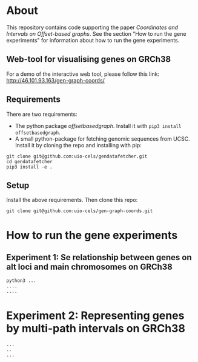 # About
This repository contains code supporting the paper _Coordinates and Intervals on Offset-based graphs_.
See the section "How to run the gene experiments" for information about how to run the gene experiments.

## Web-tool for visualising genes on GRCh38

For a demo of the interactive web tool, please follow this link:  http://46.101.93.163/gen-graph-coords/

## Requirements
There are two requirements:
* The python package _offsetbasedgraph_. Install it with `pip3 install offsetbasedgraph`.
* A small python-package for fetching genomic sequences from UCSC. Install it by cloning the repo and installing with pip:
```
git clone git@github.com:uio-cels/gendatafetcher.git
cd gendatafetcher
pip3 install -e .
```
## Setup
Install the above requirements. Then clone this repo:

```
git clone git@github.com:uio-cels/gen-graph-coords.git
```

# How to run the gene experiments

## Experiment 1: Se relationship between genes on alt loci and main chromosomes on GRCh38
```
python3 ...
....
....
```

# Experiment 2: Representing genes by multi-path intervals on GRCh38
```
...
..
...
```

